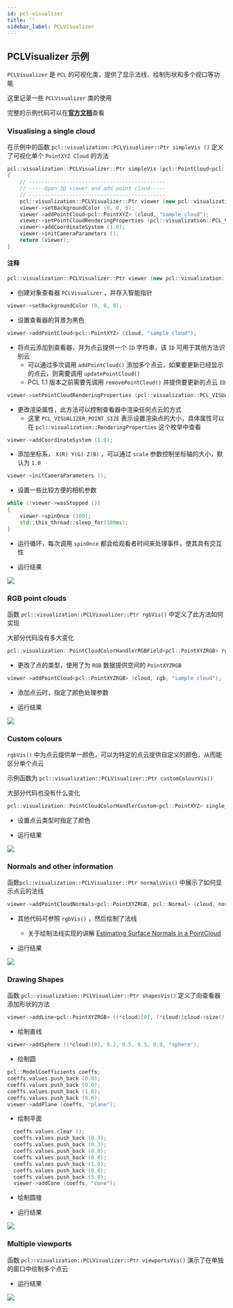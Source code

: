 ```yaml
---
id: pcl-visualizer
title: ''
sidebar_label: PCLVisualizer
---
```


## PCLVisualizer 示例

`PCLVisualizer` 是 `PCL` 的可视化类，提供了显示法线、绘制形状和多个视口等功能

这里记录一些 `PCLVisualizer` 类的使用

完整的示例代码可以在[**官方文档**](https://pcl-tutorials.readthedocs.io/en/latest/pcl_visualizer.html#)查看

### Visualising a single cloud

在示例中的函数 `pcl::visualization::PCLVisualizer::Ptr simpleVis ()` 定义了可视化单个 `PointXYZ Cloud` 的方法

``` cpp title="simpleVis"
pcl::visualization::PCLVisualizer::Ptr simpleVis (pcl::PointCloud<pcl::PointXYZ>::ConstPtr cloud)
{
    // --------------------------------------------
    // -----Open 3D viewer and add point cloud-----
    // --------------------------------------------
    pcl::visualization::PCLVisualizer::Ptr viewer (new pcl::visualization::PCLVisualizer ("3D Viewer"));
    viewer->setBackgroundColor (0, 0, 0);
    viewer->addPointCloud<pcl::PointXYZ> (cloud, "sample cloud");
    viewer->setPointCloudRenderingProperties (pcl::visualization::PCL_VISUALIZER_POINT_SIZE, 1, "sample cloud");
    viewer->addCoordinateSystem (1.0);
    viewer->initCameraParameters ();
    return (viewer);
}
```

#### 注释

``` cpp
pcl::visualization::PCLVisualizer::Ptr viewer (new pcl::visualization::PCLVisualizer ("3D Viewer"));
```
- 创建对象查看器 `PCLVisualizer` ，并存入智能指针

``` cpp
viewer->setBackgroundColor (0, 0, 0);
```
- 设置查看器的背景为黑色

``` cpp
viewer->addPointCloud<pcl::PointXYZ> (cloud, "sample cloud");
```
- 将点云添加到查看器，并为点云提供一个 `ID` 字符串，该 `ID` 可用于其他方法识别云
  - 可以通过多次调用 `addPointCloud()` 添加多个点云，如果要更新已经显示的点云，则需要调用 `updatePointCloud()`
  - PCL 1.1 版本之前需要先调用 `removePointCloud()` 并提供要更新的点云 `ID`

``` cpp
viewer->setPointCloudRenderingProperties (pcl::visualization::PCL_VISUALIZER_POINT_SIZE, 1, "sample cloud");
```
- 更改渲染属性，此方法可以控制查看器中渲染任何点云的方式
  - 这里 `PCL_VISUALIZER_POINT_SIZE` 表示设置渲染点的大小，具体属性可以在 `pcl::visualization::RenderingProperties` 这个枚举中查看

``` cpp
viewer->addCoordinateSystem (1.0);    
```
- 添加坐标系， `X(R) Y(G) Z(B)` ，可以通过 `scale` 参数控制坐标轴的大小，默认为 `1.0`

``` cpp
viewer->initCameraParameters ();
```
- 设置一些比较方便的相机参数


``` cpp
while (!viewer->wasStopped ())
{
    viewer->spinOnce (100);
    std::this_thread::sleep_for(100ms);
}
```
- 运行循环，每次调用 `spinOnce` 都会给观看者时间来处理事件，使其具有交互性

- 运行结果

![](https://pictures-1304295136.cos.ap-guangzhou.myqcloud.com/screenshot/ubuntu/pcl/visualisation-simple.png)

### RGB point clouds
函数 `pcl::visualization::PCLVisualizer::Ptr rgbVis()` 中定义了此方法如何实现

大部分代码没有多大变化

``` cpp
pcl::visualization::PointCloudColorHandlerRGBField<pcl::PointXYZRGB> rgb(cloud);
```
- 更改了点的类型，使用了为 `RGB` 数据提供空间的 `PointXYZRGB`

``` cpp
viewer->addPointCloud<pcl::PointXYZRGB> (cloud, rgb, "sample cloud");
```
- 添加点云时，指定了颜色处理参数

- 运行结果

![](https://pictures-1304295136.cos.ap-guangzhou.myqcloud.com/screenshot/ubuntu/pcl/visualisation-RBG.png)

### Custom colours
`rgbVis()` 中为点云提供单一颜色，可以为特定的点云提供自定义的颜色，从而能区分单个点云

示例函数为 `pcl::visualization::PCLVisualizer::Ptr customColourVis()`

大部分代码也没有什么变化

``` cpp
pcl::visualization::PointCloudColorHandlerCustom<pcl::PointXYZ> single_color(cloud, 0, 255, 0);
```
- 设置点云类型时指定了颜色

- 运行结果

![](https://pictures-1304295136.cos.ap-guangzhou.myqcloud.com/screenshot/ubuntu/pcl/visualisation-custom.png)

### Normals and other information
函数`pcl::visualization::PCLVisualizer::Ptr normalsVis()` 中展示了如何显示点云的法线

``` cpp
viewer->addPointCloudNormals<pcl::PointXYZRGB, pcl::Normal> (cloud, normals, 10, 0.05, "normals");
```
- 其他代码可参照 `rgbVis()` ，然后绘制了法线
  - 关于绘制法线实现的讲解 [Estimating Surface Normals in a PointCloud](https://pcl-tutorials.readthedocs.io/en/latest/normal_estimation.html#normal-estimation)

- 运行结果

![](https://pictures-1304295136.cos.ap-guangzhou.myqcloud.com/screenshot/ubuntu/pcl/visualisation-normals.png)

### Drawing Shapes
函数 `pcl::visualization::PCLVisualizer::Ptr shapesVis()` 定义了向查看器添加形状的方法

``` cpp
viewer->addLine<pcl::PointXYZRGB> ((*cloud)[0], (*cloud)[cloud->size() - 1], "line");
```
- 绘制直线

``` cpp
viewer->addSphere ((*cloud)[0], 0.2, 0.5, 0.5, 0.0, "sphere");
```
- 绘制圆

``` cpp
pcl::ModelCoefficients coeffs;
coeffs.values.push_back (0.0);
coeffs.values.push_back (0.0);
coeffs.values.push_back (1.0);
coeffs.values.push_back (0.0);
viewer->addPlane (coeffs, "plane");
```
- 绘制平面

``` cpp
  coeffs.values.clear ();
  coeffs.values.push_back (0.3);
  coeffs.values.push_back (0.3);
  coeffs.values.push_back (0.0);
  coeffs.values.push_back (0.0);
  coeffs.values.push_back (1.0);
  coeffs.values.push_back (0.0);
  coeffs.values.push_back (5.0);
  viewer->addCone (coeffs, "cone");
```
- 绘制圆锥

- 运行结果

![](https://pictures-1304295136.cos.ap-guangzhou.myqcloud.com/screenshot/ubuntu/pcl/visualisation-shapes.png)

### Multiple viewports
函数 `pcl::visualization::PCLVisualizer::Ptr viewportsVis()` 演示了在单独的窗口中绘制多个点云

- 运行结果

![](https://pictures-1304295136.cos.ap-guangzhou.myqcloud.com/screenshot/ubuntu/pcl/visualisation-Viewports.png)

